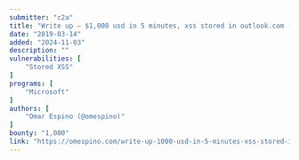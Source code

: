 ```yaml
---
submitter: "c2a"
title: "Write up – $1,000 usd in 5 minutes, xss stored in outlook.com (ios browsers)"
date: "2019-03-14"
added: "2024-11-03"
description: ""
vulnerabilities: [
    "Stored XSS"
]
programs: [
    "Microsoft"
]
authors: [
    "Omar Espino (@omespino)"
]
bounty: "1,000"
link: "https://omespino.com/write-up-1000-usd-in-5-minutes-xss-stored-in-outlook-com-ios-browsers/"
---
```




